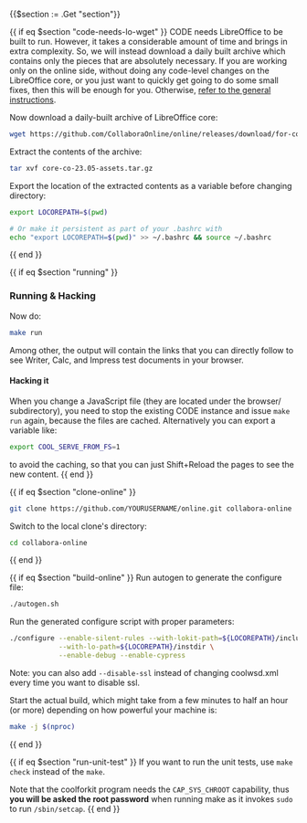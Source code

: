 {{$section := .Get "section"}}

{{ if eq $section "code-needs-lo-wget" }}
CODE needs LibreOffice to be built to run. However, it takes a considerable amount of time and brings in
extra complexity. So, we will instead download a daily built archive which contains only the pieces that are absolutely necessary. If you are working only on the online side, without doing any code-level changes on the LibreOffice core, or you just want to quickly get going to do some small fixes, then this will be enough for you. Otherwise, [refer to the general instructions](/post/build-code/#build-code-n-lo).

Now download a daily-built archive of LibreOffice core:
```bash
wget https://github.com/CollaboraOnline/online/releases/download/for-code-assets/core-co-23.05-assets.tar.gz
```

Extract the contents of the archive:
```bash
tar xvf core-co-23.05-assets.tar.gz
```

Export the location of the extracted contents as a variable before changing directory:
```bash
export LOCOREPATH=$(pwd)

# Or make it persistent as part of your .bashrc with
echo "export LOCOREPATH=$(pwd)" >> ~/.bashrc && source ~/.bashrc
```
{{ end }}

{{ if eq $section "running" }}
### Running & Hacking
Now do:
```bash
make run
```
Among other, the output will contain the links that you can directly follow to
see Writer, Calc, and Impress test documents in your browser.

#### Hacking it
When you change a JavaScript file (they are located under the browser/
subdirectory), you need to stop the existing CODE instance and issue ```make run``` again, because the files are cached.
Alternatively you can export a variable like:
```bash
export COOL_SERVE_FROM_FS=1
```
to avoid the caching, so that you can just Shift+Reload the pages to see the
new content.
{{ end }}

{{ if eq $section "clone-online" }}
```bash
git clone https://github.com/YOURUSERNAME/online.git collabora-online
```

Switch to the local clone's directory:
```bash
cd collabora-online
```
{{ end }}

{{ if eq $section "build-online" }}
Run autogen to generate the configure file:
```bash
./autogen.sh
```

Run the generated configure script with proper parameters:
```bash
./configure --enable-silent-rules --with-lokit-path=${LOCOREPATH}/include \
            --with-lo-path=${LOCOREPATH}/instdir \
            --enable-debug --enable-cypress
```
Note: you can also add `--disable-ssl` instead of changing coolwsd.xml every time you want to disable ssl.

Start the actual build, which might take from a few minutes to half an hour (or more) depending on how powerful your machine is:
```bash
make -j $(nproc)
```
{{ end }}

{{ if eq $section "run-unit-test" }}
If you want to run the unit tests, use `make check` instead of the `make`.

Note that the coolforkit program needs the `CAP_SYS_CHROOT` capability,
thus **you will be asked the root password** when running make as it
invokes `sudo` to run `/sbin/setcap`.
{{ end }}
